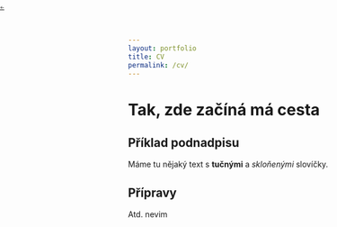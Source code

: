 ```yaml
---
layout: portfolio
title: CV
permalink: /cv/
---
```


<p style="position: fixed;top: 0px !important;left: 0px !important;font-size: 8px;" ><a href="/">←</a></p>

# Tak, zde začíná má cesta

## Příklad podnadpisu

Máme tu nějaký text s **tučnými** a *skloňenými* slovíčky.

## Přípravy

Atd. nevim